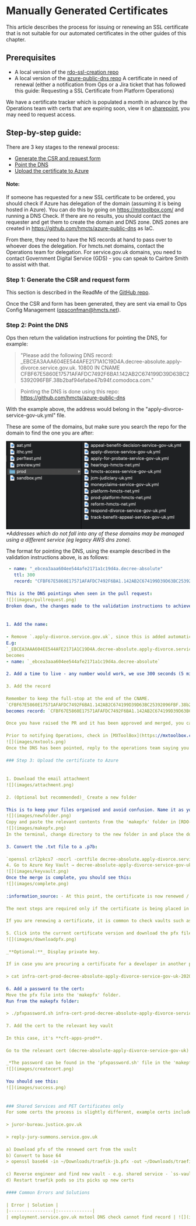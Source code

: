 # Manually Generated Certificates


This article describes the process for issuing or renewing an SSL certificate that is not suitable for our automated certificates in the other guides of this chapter.

## Prerequisites

- A local version of the [rdo-ssl-creation repo](https://github.com/hmcts/rdo-ssl-creation/tree/openssl-mac-branch)
- A local version of the [azure-public-dns repo](https://github.com/hmcts/azure-public-dns)
A certificate in need of renewal (either a notification from Ops or a Jira ticket that has followed this guide: Requesting a SSL Certificate from Platform Operations)

We have a certificate tracker which is populated a month in advance by the Operations team with certs that are expiring soon, view it on [sharepoint](https://cjscommonplatform-my.sharepoint.com/:x:/r/personal/zoe_cope_hmcts_net/_layouts/15/Doc.aspx?sourcedoc=%7B6C8A9500-4D9D-45EA-8CC7-D75F3DDFF133%7D&file=Cert%20Tracker.xlsx&action=default&mobileredirect=true), you may need to request access.


## Step-by-step guide:
There are 3 key stages to the renewal process:

- [Generate the CSR and request form](https://github.com/hmcts/ops-runbooks/tree/master/Certificates/gandi.md#Step-1:-Generate-the-CSR-and-request-form)
- [Point the DNS](https://github.com/hmcts/ops-runbooks/tree/master/Certificates/gandi.md#Step-2:-Point-the-DNS)
- [Upload the certificate to Azure](https://github.com/hmcts/ops-runbooks/tree/master/Certificates/gandi.md#Step-3:-Upload-the-certificate-to-Azure)

#### Note:
If someone has requested for a new SSL certificate to be ordered, you should check if Azure has delegation of the domain (assuming it is being hosted in Azure). 
You can do this by going on https://mxtoolbox.com/ and running a DNS Check.
If there are no results, you should contact the requester and get them to create the domain and DNS zone.
DNS zones are created in https://github.com/hmcts/azure-public-dns as IaC.

From there, they need to have the NS records at hand to pass over to whoever does the delegation.
For hmcts.net domains, contact the Operations team for delegation.
For service.gov.uk domains, you need to contact Government Digital Service (GDS) - you can speak to Cairbre Smith to assist with that.

### Step 1: Generate the CSR and request form


This section is described in the ReadMe of the [GitHub repo](https://github.com/hmcts/rdo-ssl-creation/tree/openssl-mac-branch).


Once the CSR and form has been generated, they are sent via email to Ops Config Management (opsconfman@hmcts.net).

### Step 2: Point the DNS


Ops then return the validation instructions for pointing the DNS, for example:

> "Please add the following DNS record: _EBCEA3AAA604EE544AFE2171A1C19D4A.decree-absolute.apply-divorce.service.gov.uk. 10800 IN CNAME 
CFBF67E5860E17571AFAFDC7492F6BA1.142AB2C674199D39D63BC25392096FBF.38b2baf94efabe47b94f.comodoca.com."

> Pointing the DNS is done using this repo:
https://github.com/hmcts/azure-public-dns



With the example above, the address would belong in the "apply-divorce-service-gov-uk.yml" file.

These are some of the domains, but make sure you search the repo for the domain to find the one you are after:


![](images/envfiles.png)
_*Addresses which do not fall into any of these domains may be managed using a different service (eg legacy AWS dns zone)._

The format for pointing the DNS, using the example described in the validation instructions above, is as follows:

```yaml
 - name: "_ebcea3aaa604ee544afe2171a1c19d4a.decree-absolute"
   ttl: 300
   record: "CFBF67E5860E17571AFAFDC7492F6BA1.142AB2C674199D39D63BC25392096FBF.38b2baf94efabe47b94f.comodoca.com."

This is the DNS pointings when seen in the pull request:
![](images/pullrequest.png)
Broken down, the changes made to the validation instructions to achieve the correct format are:


1. Add the name:

- Remove `.apply-divorce.service.gov.uk`, since this is added automatically.
E.g:
`_EBCEA3AAA604EE544AFE2171A1C19D4A.decree-absolute.apply-divorce.service.gov.uk`
becomes
- name: `_ebcea3aaa604ee544afe2171a1c19d4a.decree-absolute`

2. Add a time to live - any number would work, we use 300 seconds (5 minutes) for practicality, e.g. `ttl: 300`.

3. Add the record

Remember to keep the full-stop at the end of the CNAME.
`CFBF67E5860E17571AFAFDC7492F6BA1.142AB2C674199D39D63BC25392096FBF.38b2baf94efabe47b94f.comodoca.com.`
becomes record: `CFBF67E5860E17571AFAFDC7492F6BA1.142AB2C674199D39D63BC25392096FBF.38b2baf94efabe47b94f.comodoca.com.`

Once you have raised the PR and it has been approved and merged, you can check on the build on  [Azure DevOps](https://dev.azure.com/hmcts/PlatformOperations/_build?definitionId=278).

Prior to notifying Operations, check in [MXToolBox](https://mxtoolbox.com/) that the DNS has been propagated successfully, this will prevent possible delays. Use the whole name of the record like so:
![](images/mxtools.png)
Once the DNS has been pointed, reply to the operations team saying you've added the DNS records. They will return the generated cert as an email attachment.

### Step 3: Upload the certificate to Azure


1. Download the email attachment
![](images/attachment.png)

2. (Optional but recommended)_ Create a new folder

This is to keep your files organised and avoid confusion. Name it as you see fit, for example as below:
![](images/newfolder.png)
Copy and paste the relevant contents from the 'makepfx' folder in [RDO-SSL-Creation](https://github.com/hmcts/rdo-ssl-creation/tree/openssl-mac-branch), into the newly created folder. The below files now exist in 'decree-absolute':
![](images/makepfx.png)
In the terminal, change directory to the new folder in and place the downloaded cert from step 1 inside it.

3. Convert the .txt file to a .p7b:

`openssl crl2pkcs7 -nocrl -certfile decree-absolute.apply-divorce.service.gov.uk.crt.txt -certfile cert-chain -out decree-absolute.apply-divorce.service.gov.uk.p7b`
4. Go to Azure Key Vault → decree-absolute-apply-divorce-service-gov-uk → certificate operation → 'merge signed request' and upload the p7b file.
![](images/keyvault.png)
Once the merge is complete, you should see this:
![](images/complete.png)

:information_source: - At this point, the certificate is now renewed / procured. 

The next steps are required only if the certificate is being placed in another vault in addition to infra-cert-prod. You can find out if required by either speaking to the dev who requested the cert or searching key vaults in Azure.

If you are renewing a certificate, it is common to check vaults such as, but not limited to, `cft-apps-prod` or `<projectacronym>-prod` for production certificates, `cftapps-dev` for development certificates, etc, and observing whether an old version of the renewed cert is there.

5. Click into the current certificate version and download the pfx file by selecting 'Download in PFX/PEM format'
![](images/downloadpfx.png)

_**Optional:**_ Display private key.

If in case you are procuring a certificate for a developer in another project for example, they would require the private key as they may not have access to the key vault. To display the certificate's private key, run below command. At this point, there is no password, so just press enter when prompted for one.

> cat infra-cert-prod-decree-absolute-apply-divorce-service-gov-uk-20200609.pfx | openssl pkcs12 -nodes

6. Add a password to the cert:
Move the pfx file into the 'makepfx' folder.
Run from the makepfx folder:

> ./pfxpassword.sh infra-cert-prod-decree-absolute-apply-divorce-service-gov-uk-20200609.pfx

7. Add the cert to the relevant key vault

In this case, it's **cft-apps-prod**. 

Go to the relevant cert (decree-absolute-apply-divorce-service-gov-uk) → new version → import → upload the cert.pfx file and type in the password.

_*The password can be found in the 'pfxpassword.sh' file in the 'makepfx' folder._
![](images/createcert.png)

You should see this:
![](images/success.png)


### Shared Services and PET Certificates only 
For some certs the process is slightly different, example certs include

> juror-bureau.justice.gov.uk

> reply-jury-summons.service.gov.uk

a) Download pfx of the renewed cert from the vault
b) Convert to base 64
> openssl base64 -in ~/Downloads/traefik-jb.pfx -out ~/Downloads/traefik-jdbase64.kl

c) Reverse engineer and find new vault - e.g. shared service - `ss-vault-prod`
d) Restart traefik pods so its picks up new certs

#### Common Errors and Solutions 

| Error | Solution | 
|-----------------|:-------------|
| employment.service.gov.uk mxtool DNS check cannot find record | ![](images/commonerror.png)  | 

